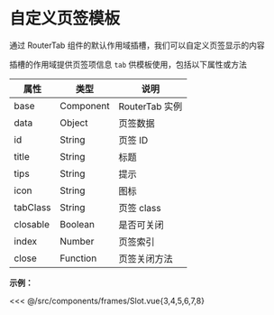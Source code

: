 # 自定义页签模板

通过 RouterTab 组件的默认作用域插槽，我们可以自定义页签显示的内容

插槽的作用域提供页签项信息 `tab` 供模板使用，包括以下属性或方法

| 属性 | 类型 | 说明 |
| --- | --- | --- |
| base | Component | RouterTab 实例 |
| data | Object | 页签数据 |
| id | String | 页签 ID |
| title | String | 标题 |
| tips | String | 提示 |
| icon | String | 图标 |
| tabClass | String | 页签 class |
| closable | Boolean | 是否可关闭 |
| index | Number | 页签索引 |
| close | Function | 页签关闭方法 |

<doc-links demo="/slot/"></doc-links>

**示例：**

<<< @/src/components/frames/Slot.vue{3,4,5,6,7,8}
